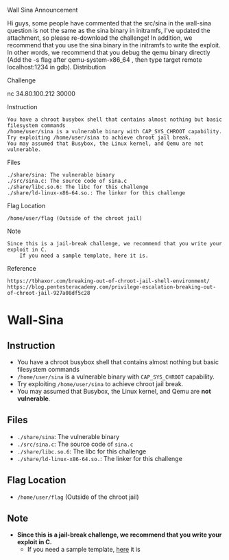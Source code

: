 Wall Sina
Announcement

Hi guys, some people have commented that the src/sina in the wall-sina question is not the same as the sina binary in initramfs, I've updated the attachment, so please re-download the challenge! In addition, we recommend that you use the sina binary in the initramfs to write the exploit. In other words, we recommend that you debug the qemu binary directly (Add the -s flag after qemu-system-x86_64 , then type target remote localhost:1234 in gdb).
Distribution

Challenge

nc 34.80.100.212 30000

Instruction

    You have a chroot busybox shell that contains almost nothing but basic filesystem commands
    /home/user/sina is a vulnerable binary with CAP_SYS_CHROOT capability.
    Try exploiting /home/user/sina to achieve chroot jail break.
    You may assumed that Busybox, the Linux kernel, and Qemu are not vulnerable.

Files

    ./share/sina: The vulnerable binary
    ./src/sina.c: The source code of sina.c
    ./share/libc.so.6: The libc for this challenge
    ./share/ld-linux-x86-64.so.: The linker for this challenge

Flag Location

    /home/user/flag (Outside of the chroot jail)

Note

    Since this is a jail-break challenge, we recommend that you write your exploit in C.
        If you need a sample template, here it is.

Reference

    https://tbhaxor.com/breaking-out-of-chroot-jail-shell-environment/
    https://blog.pentesteracademy.com/privilege-escalation-breaking-out-of-chroot-jail-927a08df5c28


# Wall-Sina

## Instruction

- You have a chroot busybox shell that contains almost nothing but basic filesystem commands
- `/home/user/sina` is a vulnerable binary with `CAP_SYS_CHROOT` capability.
- Try exploiting `/home/user/sina` to achieve chroot jail break.
- You may assumed that Busybox, the Linux kernel, and Qemu are **not vulnerable**.

## Files

- `./share/sina`: The vulnerable binary
- `./src/sina.c`: The source code of `sina.c`
- `./share/libc.so.6`: The libc for this challenge
- `./share/ld-linux-x86-64.so.`: The linker for this challenge

## Flag Location

- `/home/user/flag` (Outside of the chroot jail)

## Note

- **Since this is a jail-break challenge, we recommend that you write your exploit in C.**
    - If you need a sample template, [here](https://gist.github.com/wxrdnx/ea4b97a758b720e39cd8bfb78753c5bb) it is
